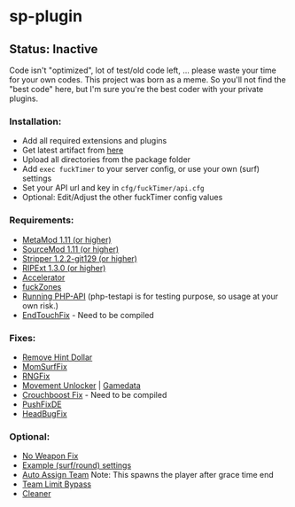 # sp-plugin

## Status: Inactive
Code isn't "optimized", lot of test/old code left, ... please waste your time for your own codes.
This project was born as a meme. So you'll not find the "best code" here, but I'm sure you're the best coder with your private plugins.

### Installation:
- Add all required extensions and plugins
- Get latest artifact from [here](https://github.com/fuckTimer/sp-plugin/actions)
- Upload all directories from the package folder
- Add `exec fuckTimer` to your server config, or use your own (surf) settings
- Set your API url and key in `cfg/fuckTimer/api.cfg`
- Optional: Edit/Adjust the other fuckTimer config values

### Requirements:
- [MetaMod 1.11 (or higher)](https://www.sourcemm.net/downloads.php?branch=stable)
- [SourceMod 1.11 (or higher)](http://www.sourcemod.net/downloads.php?branch=dev)
- [Stripper 1.2.2-git129 (or higher)](http://www.bailopan.net/stripper/snapshots/1.2/)
- [RIPExt 1.3.0 (or higher)](https://github.com/ErikMinekus/sm-ripext/releases)
- [Accelerator](https://forums.alliedmods.net/showthread.php?t=277703)
- [fuckZones](https://github.com/Bara/fuckZones)
- [Running PHP-API](https://github.com/fuckTimer/php-api) (php-testapi is for testing purpose, so usage at your own risk.)
- [EndTouchFix](https://github.com/rumourA/End-Touch-Fix/blob/master/scripting/EndTouchFix.sp) - Need to be compiled

### Fixes:
- [Remove Hint Dollar](https://forums.alliedmods.net/showthread.php?p=2760175)
- [MomSurfFix](https://forums.alliedmods.net/showthread.php?t=320971)
- [RNGFix](https://forums.alliedmods.net/showthread.php?t=310825)
- [Movement Unlocker](https://forums.alliedmods.net/showthread.php?t=255298) | [Gamedata](https://forums.alliedmods.net/attachment.php?attachmentid=141521&d=1495261818)
- [Crouchboost Fix](https://github.com/Ciallo-Ani/boostfix) - Need to be compiled
- [PushFixDE](https://github.com/GAMMACASE/PushFixDE)
- [HeadBugFix](https://github.com/GAMMACASE/HeadBugFix)

### Optional:
- [No Weapon Fix](https://forums.alliedmods.net/showthread.php?t=279035)
- [Example (surf/round) settings](https://github.com/fuckTimer/sp-plugin/blob/main/cfg/fuckTimer.cfg)
- [Auto Assign Team](https://forums.alliedmods.net/showthread.php?p=2682718) Note: This spawns the player after grace time end
- [Team Limit Bypass](https://forums.alliedmods.net/showthread.php?p=1982360)
- [Cleaner](https://github.com/Accelerator74/Cleaner)
